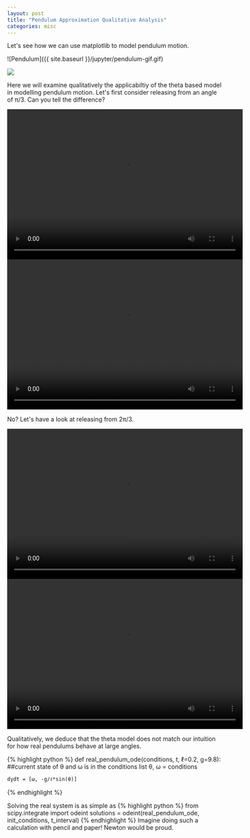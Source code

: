```yaml
---
layout: post
title: "Pendulum Approximation Qualitative Analysis"
categories: misc
---
```


Let's see how we can use matplotlib to model pendulum motion.

![Pendulum]({{ site.baseurl }}/jupyter/pendulum-gif.gif)

![](http://latex.codecogs.com/gif.latex?x^2+1=0)

Here we will examine qualitatively the applicabiltiy of the theta based model in modelling pendulum motion. Let's first consider releasing from an angle of &pi;/3. Can you tell the difference?

<video width="550" height="350" controls>
	  <source src="{{ site.baseurl }}/jupyter/quantitative-assesment.mp4" type="video/mp4">
</video> 

<video width="550" height="350" controls>
	  <source src="{{ site.baseurl }}/jupyter/quantitative-assesment-real.mp4" type="video/mp4">
</video> 

No? Let's have a look at releasing from 2&pi;/3.

<video width="550" height="350" controls>
	  <source src="{{ site.baseurl }}/jupyter/quantitative-assesment-large-angle.mp4" type="video/mp4">
</video> 
<video width="550" height="350" controls>
	  <source src="{{ site.baseurl }}/jupyter/quantitative-assesment-real-large-angle.mp4" type="video/mp4">
</video>

Qualitatively, we deduce that the theta model does not match our intuition for how real pendulums behave at large angles.

{% highlight python %}
def real_pendulum_ode(conditions, t, ℓ=0.2, g=9.8):
    ##current state of θ and ω is in the conditions list
    θ, ω = conditions
    
    dydt = [ω, -g/ℓ*sin(θ)]
{% endhighlight %}

Solving the real system is as simple as
{% highlight python %}
from scipy.integrate import odeint
solutions = odeint(real_pendulum_ode, init_conditions, t_interval)
{% endhighlight %}
Imagine doing such a calculation with pencil and paper! Newton would be proud.
